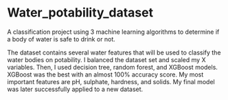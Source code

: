 # Water_potability_dataset
A classification project using 3 machine learning algorithms to determine if a body of water is safe to drink or not.

The dataset contains several water features that will be used to classify the water bodies on potability. I balanced the dataset set and scaled my X variables. Then, I used decision tree, random forest, and XGBoost models. XGBoost was the best with an almost 100% accuracy score. My most important features are pH, sulphate, hardness, and solids.
My final model was later successfully applied to a new dataset.
